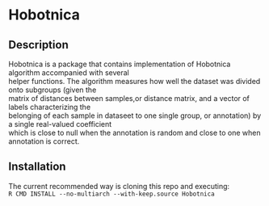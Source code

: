 # Hobotnica
## Description
Hobotnica is a package that contains implementation of Hobotnica algorithm accompanied with  several  
helper functions. The algorithm measures how well the dataset was divided onto subgroups (given the  
matrix of distances between samples,or distance matrix, and a vector of labels characterizing the  
belonging of each sample in dataseet to one single group, or annotation) by a single real-valued coefficient  
which is close to null when the annotation is random and close to one when annotation is correct.

## Installation
The current recommended way is cloning this repo and executing:  
`R CMD INSTALL --no-multiarch --with-keep.source Hobotnica`
